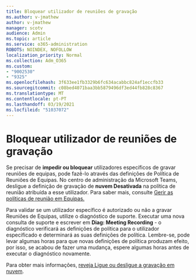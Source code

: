 ```yaml
---
title: Bloquear utilizador de reuniões de gravação
ms.author: v-jmathew
author: v-jmathew
manager: scotv
audience: Admin
ms.topic: article
ms.service: o365-administration
ROBOTS: NOINDEX, NOFOLLOW
localization_priority: Normal
ms.collection: Adm_O365
ms.custom:
- "9002530"
- "9325"
ms.openlocfilehash: 3f633ee1fb3329b6fc634acabbc824af1eccfb33
ms.sourcegitcommit: c08bed4071baa3bb5879496df3ed44fb828c8367
ms.translationtype: MT
ms.contentlocale: pt-PT
ms.lasthandoff: 03/19/2021
ms.locfileid: "51037072"
---
```

# <a name="block-user-from-recording-meetings"></a>Bloquear utilizador de reuniões de gravação

Se precisar de **impedir ou bloquear** utilizadores específicos de gravar reuniões de equipas, pode fazê-lo através das definições de Política de Reuniões de Equipas. No centro de administração da Microsoft Teams, desligue a definição de gravação de **nuvem Desativada** na política de reunião atribuída a esse utilizador. Para saber mais, consulte [Gerir as políticas de reunião em Equipas.](https://docs.microsoft.com/microsoftteams/meeting-policies-in-teams#allow-cloud-recording)

Para validar se um utilizador específico é autorizado ou não a gravar Reuniões de Equipas, utilize o diagnóstico de suporte. Executar uma nova consulta de suporte e escrever em **Diag: Meeting Recording** - o diagnóstico verificará as definições de política para o utilizador especificado e determinará as suas definições de política. Lembre-se, pode levar algumas horas para que novas definições de política produzam efeito, por isso, se acabou de fazer uma mudança, espere algumas horas antes de executar o diagnóstico novamente.

Para obter mais informações, [reveja Ligue ou desligue a gravação em nuvem](https://docs.microsoft.com/microsoftteams/cloud-recording#turn-on-or-turn-off-cloud-recording).
